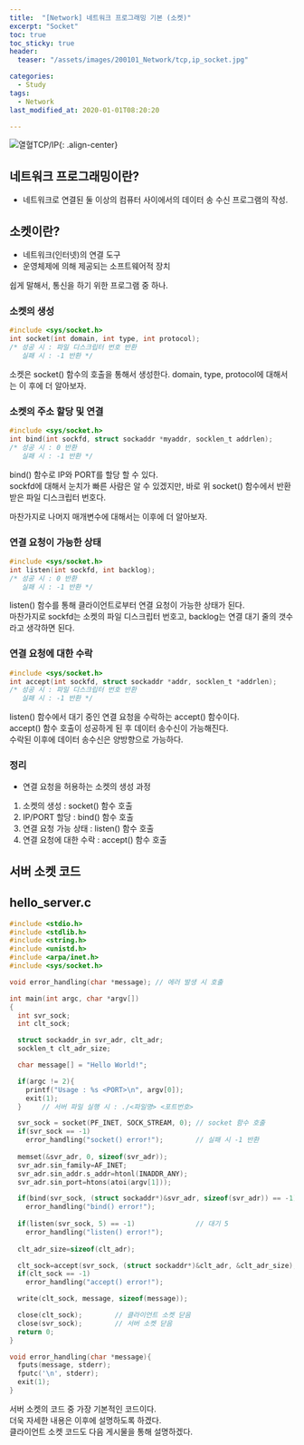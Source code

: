 ```yaml
---
title:  "[Network] 네트워크 프로그래밍 기본 (소켓)"
excerpt: "Socket"
toc: true
toc_sticky: true
header:
  teaser: "/assets/images/200101_Network/tcp,ip_socket.jpg"

categories:
  - Study
tags:
  - Network
last_modified_at: 2020-01-01T08:20:20

---
```


![열혈TCP/IP](https://yeollog.github.io/assets/images/200101_Network/tcp,ip_socket.jpg "열혈TCP/IP"){: .align-center}

## 네트워크 프로그래밍이란?
 - 네트워크로 연결된 둘 이상의 컴퓨터 사이에서의 데이터 송 수신 프로그램의 작성.

## 소켓이란?
 - 네트워크(인터넷)의 연결 도구
 - 운영체제에 의해 제공되는 소프트웨어적 장치

 쉽게 말해서, 통신을 하기 위한 프로그램 중 하나.
 
 ### 소켓의 생성
 
 ```c
 #include <sys/socket.h>
 int socket(int domain, int type, int protocol);
 /* 성공 시 : 파일 디스크립터 번호 반환
    실패 시 : -1 반환 */
 ```
 
 소켓은 socket() 함수의 호출을 통해서 생성한다.
 domain, type, protocol에 대해서는 이 후에 더 알아보자.

 ### 소켓의 주소 할당 및 연결
 
 ```c
 #include <sys/socket.h>
 int bind(int sockfd, struct sockaddr *myaddr, socklen_t addrlen);
 /* 성공 시 : 0 반환
    실패 시 : -1 반환 */
 ```

 bind() 함수로 IP와 PORT를 할당 할 수 있다.  
 sockfd에 대해서 눈치가 빠른 사람은 알 수 있겠지만, 바로 위 socket() 함수에서 반환 받은 파일 디스크립터 번호다.  

 마찬가지로 나머지 매개변수에 대해서는 이후에 더 알아보자.

 ### 연결 요청이 가능한 상태

 ```c
 #include <sys/socket.h>
 int listen(int sockfd, int backlog);
 /* 성공 시 : 0 반환
    실패 시 : -1 반환 */
 ```

 listen() 함수를 통해 클라이언트로부터 연결 요청이 가능한 상태가 된다.  
 마찬가지로 sockfd는 소켓의 파일 디스크립터 번호고, backlog는 연결 대기 줄의 갯수라고 생각하면 된다.

 ### 연결 요청에 대한 수락

 ```c
 #include <sys/socket.h>
 int accept(int sockfd, struct sockaddr *addr, socklen_t *addrlen);
 /* 성공 시 : 파일 디스크립터 번호 반환
    실패 시 : -1 반환 */
 ```

 listen() 함수에서 대기 중인 연결 요청을 수락하는 accept() 함수이다.  
 accept() 함수 호출이 성공하게 된 후 데이터 송수신이 가능해진다.  
 수락된 이후에 데이터 송수신은 양방향으로 가능하다.

 ### 정리
 + 연결 요청을 허용하는 소켓의 생성 과정
  1. 소켓의 생성 : socket() 함수 호출
  2. IP/PORT 할당 : bind() 함수 호출
  3. 연결 요청 가능 상태 : listen() 함수 호출
  4. 연결 요청에 대한 수락 : accept() 함수 호출

## 서버 소켓 코드
 **hello_server.c**
 ---
 
```c
#include <stdio.h>
#include <stdlib.h>
#include <string.h>
#include <unistd.h>
#include <arpa/inet.h>
#include <sys/socket.h>

void error_handling(char *message); // 에러 발생 시 호출

int main(int argc, char *argv[])
{
  int svr_sock;
  int clt_sock;

  struct sockaddr_in svr_adr, clt_adr;
  socklen_t clt_adr_size;

  char message[] = "Hello World!";

  if(argc != 2){
    printf("Usage : %s <PORT>\n", argv[0]);
    exit(1);
  }     // 서버 파일 실행 시 : ./<파일명> <포트번호>

  svr_sock = socket(PF_INET, SOCK_STREAM, 0); // socket 함수 호출
  if(svr_sock == -1)
    error_handling("socket() error!");        // 실패 시 -1 반환
  
  memset(&svr_adr, 0, sizeof(svr_adr));
  svr_adr.sin_family=AF_INET;
  svr_adr.sin_addr.s_addr=htonl(INADDR_ANY);
  svr_adr.sin_port=htons(atoi(argv[1]));

  if(bind(svr_sock, (struct sockaddr*)&svr_adr, sizeof(svr_adr)) == -1)       // bind 함수 호출
    error_handling("bind() error!");
  
  if(listen(svr_sock, 5) == -1)               // 대기 5
    error_handling("listen() error!");
  
  clt_adr_size=sizeof(clt_adr);

  clt_sock=accept(svr_sock, (struct sockaddr*)&clt_adr, &clt_adr_size);       // accept 함수 호출
  if(clt_sock == -1)
    error_handling("accept() error!");

  write(clt_sock, message, sizeof(message));

  close(clt_sock);        // 클라이언트 소켓 닫음
  close(svr_sock);        // 서버 소켓 닫음
  return 0;
}

void error_handling(char *message){
  fputs(message, stderr);
  fputc('\n', stderr);
  exit(1);
}
```

서버 소켓의 코드 중 가장 기본적인 코드이다.  
더욱 자세한 내용은 이후에 설명하도록 하겠다.  
클라이언트 소켓 코드도 다음 게시물을 통해 설명하겠다.